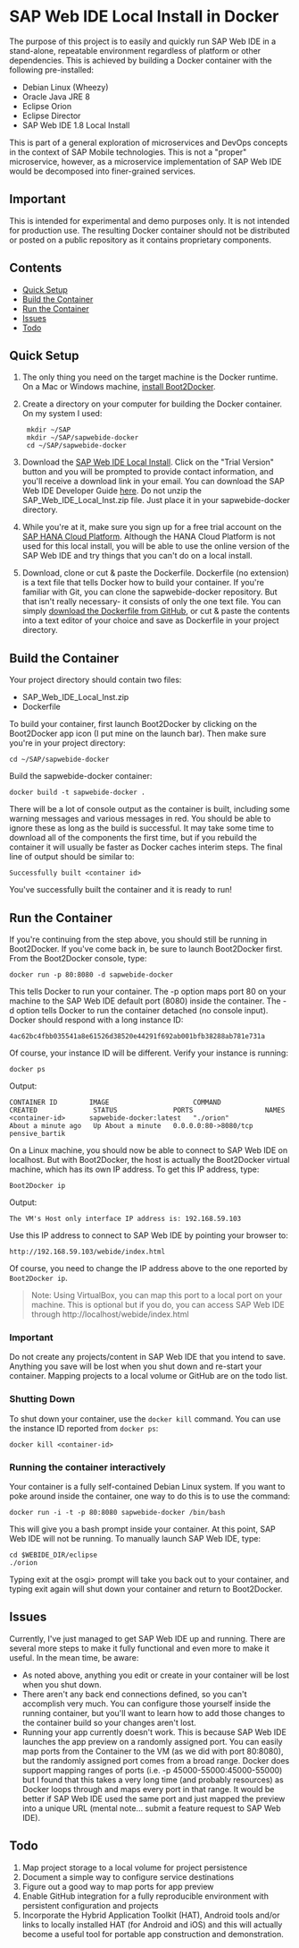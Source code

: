 # SAP Web IDE Local Install in Docker
The purpose of this project is to easily and quickly run SAP Web IDE in a stand-alone, repeatable environment regardless of platform or other dependencies. This is achieved by building a Docker container with the following pre-installed:
- Debian Linux (Wheezy)
- Oracle Java JRE 8
- Eclipse Orion
- Eclipse Director
- SAP Web IDE 1.8 Local Install

This is part of a general exploration of microservices and DevOps concepts in the context of SAP Mobile technologies. This is not a "proper" microservice, however, as a microservice implementation of SAP Web IDE would be decomposed into finer-grained services.
## Important
This is intended for experimental and demo purposes only. It is not intended for production use. The resulting Docker container should not be distributed or posted on a public repository as it contains proprietary components.
## Contents
* [Quick Setup](#quick-setup)
* [Build the Container](#build-the-container)
* [Run the Container](#run-the-container)
* [Issues](#issues)
* [Todo](#todo)

## Quick Setup
1. The only thing you need on the target machine is the Docker runtime. On a Mac or Windows machine, [install Boot2Docker](https://docs.docker.com/installation/#installation 'Docker Installation').
2. Create a directory on your computer for building the Docker container. On my system I used:

        mkdir ~/SAP
        mkdir ~/SAP/sapwebide-docker
        cd ~/SAP/sapwebide-docker

3. Download the [SAP Web IDE Local Install](https://store.sap.com/sap/cp/ui/resources/store/html/SolutionDetails.html?pid=0000013489&catID=&pcntry=US&sap-language=EN&_cp_id=id-1413816705087-0 'SAP Web IDE Local Install Trial'). Click on the "Trial Version" button and you will be prompted to provide contact information, and you'll receive a download link in your email. You can download the SAP Web IDE Developer Guide [here](http://www.sdn.sap.com/irj/scn/index?rid=/library/uuid/d010835c-b539-3210-6eb6-906c58d3c573&overridelayout=true 'SAP Web IDE Developer Guide'). Do not unzip the SAP_Web_IDE_Local_Inst.zip file. Just place it in your sapwebide-docker directory.
4. While you're at it, make sure you sign up for a free trial account on the [SAP HANA Cloud Platform](http://hcp.sap.com/developers/TutorialCatalog/nat100_01_native_hana_getting_hana_trial.html 'SAP HCP Free Trial'). Although the HANA Cloud Platform is not used for this local install, you will be able to use the online version of the SAP Web IDE and try things that you can't do on a local install.
5. Download, clone or cut & paste the Dockerfile. Dockerfile (no extension) is a text file that tells Docker how to build your container. If you're familiar with Git, you can clone the sapwebide-docker repository. But that isn't really necessary- it consists of only the one text file. You can simply [download the Dockerfile from GitHub](https://raw.githubusercontent.com/ericsolberg/sapwebide-docker/master/Dockerfile 'Dockerfile'), or cut & paste the contents into a text editor of your choice and save as Dockerfile in your project directory.

## Build the Container

Your project directory should contain two files:

* SAP_Web_IDE_Local_Inst.zip
* Dockerfile

To build your container, first launch Boot2Docker by clicking on the Boot2Docker app icon (I put mine on the launch bar). Then make sure you're in your project directory:

    cd ~/SAP/sapwebide-docker
Build the sapwebide-docker container:

    docker build -t sapwebide-docker .
There will be a lot of console output as the container is built, including some warning messages and various messages in red. You should be able to ignore these as long as the build is successful. It may take some time to download all of the components the first time, but if you rebuild the container it will usually be faster as Docker caches interim steps. The final line of output should be similar to:

    Successfully built <container id>
You've successfully built the container and it is ready to run!
## Run the Container
If you're continuing from the step above, you should still be running in Boot2Docker. If you've come back in, be sure to launch Boot2Docker first. From the Boot2Docker console, type:

    docker run -p 80:8080 -d sapwebide-docker
This tells Docker to run your container.  The -p option maps port 80 on your machine to the SAP Web IDE default port (8080) inside the container. The -d option tells Docker to run the container detached (no console input). Docker should respond with a long instance ID:

    4ac62bc4fbb035541a8e61526d38520e44291f692ab001bfb38288ab781e731a
Of course, your instance ID will be different. Verify your instance is running:

    docker ps
Output:

    CONTAINER ID        IMAGE                     COMMAND             CREATED              STATUS              PORTS                  NAMES
    <container-id>      sapwebide-docker:latest   "./orion"           About a minute ago   Up About a minute   0.0.0.0:80->8080/tcp   pensive_bartik
On a Linux machine, you should now be able to connect to SAP Web IDE on localhost. But with Boot2Docker, the host is actually the Boot2Docker virtual machine, which has its own IP address. To get this IP address, type:

    Boot2Docker ip
Output:

    The VM's Host only interface IP address is: 192.168.59.103
Use this IP address to connect to SAP Web IDE by pointing your browser to:

    http://192.168.59.103/webide/index.html
Of course, you need to change the IP address above to the one reported by `Boot2Docker ip`.
> Note: Using VirtualBox, you can map this port to a local port on your machine.
> This is optional but if you do, you can access SAP Web IDE through http://localhost/webide/index.html

### Important
Do not create any projects/content in SAP Web IDE that you intend to save. Anything you save will be lost when you shut down and re-start your container. Mapping projects to a local volume or GitHub are on the todo list.

### Shutting Down
To shut down your container, use the `docker kill` command. You can use the instance ID reported from `docker ps`:

    docker kill <container-id>
### Running the container interactively
Your container is a fully self-contained Debian Linux system. If you want to poke around inside the container, one way to do this is to use the command:

    docker run -i -t -p 80:8080 sapwebide-docker /bin/bash
This will give you a bash prompt inside your container. At this point, SAP Web IDE will not be running. To manually launch SAP Web IDE, type:

    cd $WEBIDE_DIR/eclipse
    ./orion
Typing exit at the osgi> prompt will take you back out to your container, and typing exit again will shut down your container and return to Boot2Docker.
## Issues
Currently, I've just managed to get SAP Web IDE up and running. There are several more steps to make it fully functional and even more to make it useful. In the mean time, be aware:
- As noted above, anything you edit or create in your container will be lost when you shut down.
- There aren't any back end connections defined, so you can't accomplish very much. You can configure those yourself inside the running container, but you'll want to learn how to add those changes to the container build so your changes aren't lost.
- Running your app currently doesn't work. This is because SAP Web IDE launches the app preview on a randomly assigned port. You can easily map ports from the Container to the VM (as we did with port 80:8080), but the randomly assigned port comes from a broad range. Docker does support mapping ranges of ports (i.e. -p 45000-55000:45000-55000) but I found that this takes a very long time (and probably resources) as Docker loops through and maps every port in that range. It would be better if SAP Web IDE used the same port and just mapped the preview into a unique URL (mental note... submit a feature request to SAP Web IDE).

## Todo
1. Map project storage to a local volume for project persistence
2. Document a simple way to configure service destinations
3. Figure out a good way to map ports for app preview
4. Enable GitHub integration for a fully reproducible environment with persistent configuration and projects
5. Incorporate the Hybrid Application Toolkit (HAT), Android tools and/or links to locally installed HAT (for Android and iOS) and this will actually become a useful tool for portable app construction and demonstration.
